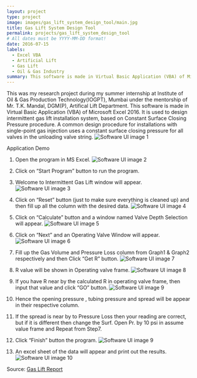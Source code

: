 ```yaml
---
layout: project
type: project
image: images/gas_lift_system_design_tool/main.jpg
title: Gas Lift System Design Tool
permalink: projects/gas_lift_system_design_tool
# All dates must be YYYY-MM-DD format!
date: 2016-07-15
labels:
  - Excel VBA
  - Artificial Lift
  - Gas Lift
  - Oil & Gas Industry
summary: This software is made in Virtual Basic Application (VBA) of Microsoft Excel 2016. It is used to design intermittent gas lift installation system, based on Constant Surface Closing Pressure procedure.
---
```


This was my research project during my summer internship at Institute of Oil & Gas Production Technology(IOGPT), Mumbai under the mentorship of Mr. T.K. Mandal, DGM(P), Artifical Lift Department.
This software is made in Virtual Basic Application (VBA) of Microsoft Excel 2016. It is used to design intermittent gas lift installation system, based on Constant Surface Closing Pressure procedure. A common design procedure for installations with single-point gas injection uses a constant surface closing pressure for all valves in the unloading valve string.
![Software UI image 1](images/gas_lift_system_design_tool/1.png)

Application Demo
1. Open the program in MS Excel.
![Software UI image 2](images/gas_lift_system_design_tool/2.png)

2. Click on “Start Program” button to run the program.
3. Welcome to Intermittent Gas Lift window will appear.
![Software UI image 3](images/gas_lift_system_design_tool/3.png)

4. Click on “Reset” button (just to make sure everything is cleaned up) and then fill up all the column with the desired data.
![Software UI image 4](images/gas_lift_system_design_tool/4.png)

5. Click on “Calculate” button and a window named Valve Depth Selection will appear.
![Software UI image 5](images/gas_lift_system_design_tool/5.png)

6. Click on “Next” and an Operating Valve Window will appear.
![Software UI image 6](images/gas_lift_system_design_tool/6.png)

7. Fill up the Gas Volume and Pressure Loss column from Graph1 & Graph2 respectively and then Click “Get R” button.
![Software UI image 7](images/gas_lift_system_design_tool/7.png)

8. R value will be shown in Operating valve frame.
![Software UI image 8](images/gas_lift_system_design_tool/8.png)

9. If you have R near by the calculated R in operating valve frame, then input that value and click “GO” button.
![Software UI image 9](images/gas_lift_system_design_tool/9.png)

10. Hence the opening pressure , tubing pressure and spread will be appear in their respective column.

11. If the spread is near by to Pressure Loss then your reading are correct, but if it is different then change the Surf. Open Pr. by 10 psi in assume value frame and Repeat from Step7.

12. Click “Finish” button the program.
![Software UI image 9](images/gas_lift_system_design_tool/9.png)

13. An excel sheet of the data will appear and print out the results.
![Software UI image 10](images/gas_lift_system_design_tool/10.png)

Source: <a href="https://github.com/vashuraghav/Gas-Lift-System-Design-Tool"><i class="large github icon"></i>Gas Lift Report</a>

